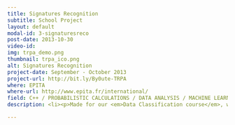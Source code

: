 ```yaml
---
title: Signatures Recognition
subtitle: School Project
layout: default
modal-id: 3-signaturesreco
post-date: 2013-10-30
video-id:
img: trpa_demo.png
thumbnail: trpa_ico.png
alt: Signatures Recognition
project-date: September - October 2013
project-url: http://bit.ly/By0ute-TRPA
where: EPITA
where-url: http://www.epita.fr/international/
field: C++ / PROBABILISTIC CALCULATIONS / DATA ANALYSIS / MACHINE LEARNING
description: <li><p>Made for our <em>Data Classification course</em>, with 3 classmates</p></li> <li><p>We used a <a href="http://www.sciencedirect.com/science/article/pii/S0031320308002884">state of the art scientific paper on the subject</a> for the development</p></li> <li><p>The database has <em>genuine signatures</em> and <em>forgeries</em> that our program, made in <em>C++</em>, treats in 2 steps</p></li>  <ol><li><p>First, the <em>learning</em> set of only genuine signatures</p></li> <li><p>Then, the <em>test</em> set of signatures</p></li> <li><p>For each one of the <em>test</em> set, the <em>algorithm decides wether the signature is real or fake</em></p></li></ol>

---
```

